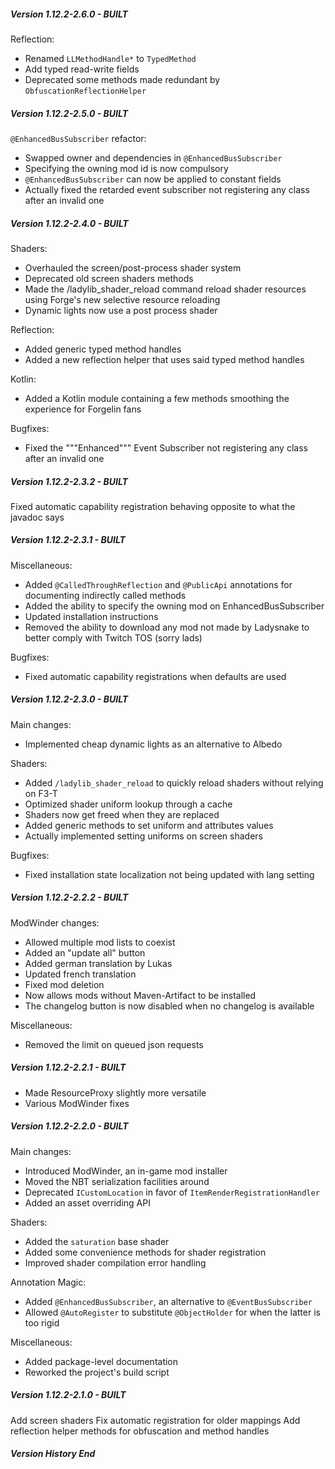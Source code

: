 ##### Version 1.12.2-2.6.0 - BUILT
Reflection:
- Renamed `LLMethodHandle*` to `TypedMethod`
- Add typed read-write fields
- Deprecated some methods made redundant by `ObfuscationReflectionHelper`

##### Version 1.12.2-2.5.0 - BUILT
`@EnhancedBusSubscriber` refactor:
- Swapped owner and dependencies in `@EnhancedBusSubscriber`
- Specifying the owning mod id is now compulsory
- `@EnhancedBusSubscriber` can now be applied to constant fields
- Actually fixed the retarded event subscriber not registering any class after an invalid one

##### Version 1.12.2-2.4.0 - BUILT
Shaders:
- Overhauled the screen/post-process shader system
- Deprecated old screen shaders methods
- Made the /ladylib_shader_reload command reload shader resources using Forge's new selective resource reloading
- Dynamic lights now use a post process shader

Reflection:
- Added generic typed method handles
- Added a new reflection helper that uses said typed method handles

Kotlin:
- Added a Kotlin module containing a few methods smoothing the experience for Forgelin fans

Bugfixes:
- Fixed the """Enhanced""" Event Subscriber not registering any class after an invalid one

##### Version 1.12.2-2.3.2 - BUILT
Fixed automatic capability registration behaving opposite to what the javadoc says

##### Version 1.12.2-2.3.1 - BUILT
Miscellaneous:
- Added `@CalledThroughReflection` and `@PublicApi` annotations for documenting indirectly called methods
- Added the ability to specify the owning mod on EnhancedBusSubscriber
- Updated installation instructions
- Removed the ability to download any mod not made by Ladysnake to better comply with Twitch TOS (sorry lads)

Bugfixes:
- Fixed automatic capability registrations when defaults are used

##### Version 1.12.2-2.3.0 - BUILT
Main changes:
- Implemented cheap dynamic lights as an alternative to Albedo

Shaders:
- Added `/ladylib_shader_reload` to quickly reload shaders without relying on F3-T
- Optimized shader uniform lookup through a cache
- Shaders now get freed when they are replaced
- Added generic methods to set uniform and attributes values
- Actually implemented setting uniforms on screen shaders

Bugfixes:
- Fixed installation state localization not being updated with lang setting

##### Version 1.12.2-2.2.2 - BUILT
ModWinder changes:
- Allowed multiple mod lists to coexist
- Added an "update all" button
- Added german translation by Lukas
- Updated french translation
- Fixed mod deletion
- Now allows mods without Maven-Artifact to be installed
- The changelog button is now disabled when no changelog is available

Miscellaneous:
- Removed the limit on queued json requests

##### Version 1.12.2-2.2.1 - BUILT
- Made ResourceProxy slightly more versatile
- Various ModWinder fixes

##### Version 1.12.2-2.2.0 - BUILT
Main changes:
- Introduced ModWinder, an in-game mod installer
- Moved the NBT serialization facilities around
- Deprecated `ICustomLocation` in favor of `ItemRenderRegistrationHandler`
- Added an asset overriding API

Shaders:
- Added the `saturation` base shader
- Added some convenience methods for shader registration
- Improved shader compilation error handling

Annotation Magic:
- Added `@EnhancedBusSubscriber`, an alternative to `@EventBusSubscriber`
- Allowed `@AutoRegister` to substitute `@ObjectHolder` for when the latter is too rigid

Miscellaneous:
- Added package-level documentation
- Reworked the project's build script

##### Version 1.12.2-2.1.0 - BUILT
Add screen shaders
Fix automatic registration for older mappings
Add reflection helper methods for obfuscation and method handles

##### Version History End